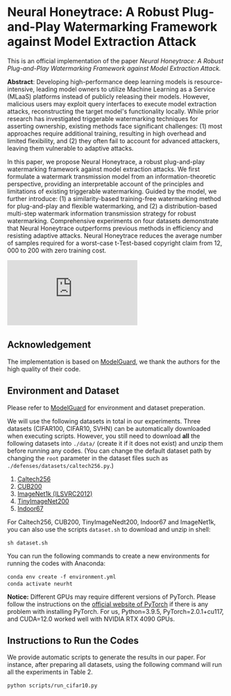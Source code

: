 # Neural Honeytrace: A Robust Plug-and-Play Watermarking Framework against Model Extraction Attack

This is an official implementation of the paper *Neural Honeytrace: A Robust Plug-and-Play Watermarking Framework against Model Extraction Attack.*

**Abstract**: Developing high-performance deep learning models is resource-intensive, leading model owners to utilize Machine Learning as a Service (MLaaS) platforms instead of publicly releasing their models. However, malicious users may exploit query interfaces to execute model extraction attacks, reconstructing the target model's functionality locally. While prior research has investigated triggerable watermarking techniques for asserting ownership, existing methods face significant challenges: (1) most approaches require additional training, resulting in high overhead and limited flexibility, and (2) they often fail to account for advanced attackers, leaving them vulnerable to adaptive attacks.

In this paper, we propose Neural Honeytrace, a robust plug-and-play watermarking framework against model extraction attacks. We first formulate a watermark transmission model from an information-theoretic perspective, providing an interpretable account of the principles and limitations of existing triggerable watermarking. Guided by the model, we further introduce: (1) a similarity-based training-free watermarking method for plug-and-play and flexible watermarking, and (2) a distribution-based multi-step watermark information transmission strategy for robust watermarking. Comprehensive experiments on four datasets demonstrate that Neural Honeytrace outperforms previous methods in efficiency and resisting adaptive attacks. Neural Honeytrace reduces the average number of samples required for a worst-case t-Test-based copyright claim from $12,000$ to $200$ with zero training cost.

![Overview of Neural Honeytrace.](https://github.com/NeurHT/NeurHT/blob/main/Fig_3.pdf)

## Acknowledgement

The implementation is based on [ModelGuard](https://github.com/Yoruko-Tang/ModelGuard.git), we thank the authors for the high quality of their code.

## Environment and Dataset

Please refer to [ModelGuard](https://github.com/Yoruko-Tang/ModelGuard.git) for environment and dataset preperation.

We will use the following datasets in total in our experiments. Three datasets (CIFAR100, CIFAR10, SVHN) can be automatically downloaded when executing scripts. However, you still need to download **all** the following datasets into ```./data/``` (create it if it does not exist) and unzip them before running any codes. (You can change the default dataset path by changing the ```root``` parameter in the dataset files such as ```./defenses/datasets/caltech256.py```.)

1. [Caltech256](https://data.caltech.edu/records/nyy15-4j048)
2. [CUB200](https://data.caltech.edu/records/65de6-vp158)
3. [ImageNet1k (ILSVRC2012)](http://image-net.org/download-images)
4. [TinyImageNet200](http://cs231n.stanford.edu/tiny-imagenet-200.zip)
5. [Indoor67](http://web.mit.edu/torralba/www/indoor.html)

For Caltech256, CUB200, TinyImageNedt200, Indoor67 and ImageNet1k, you can also use the scripts ```dataset.sh``` to download and unzip in shell:
```shell
sh dataset.sh
```
You can run the following commands to create a new environments for running the codes with Anaconda:
```shell
conda env create -f environment.yml
conda activate neurht
```
**Notice:** Different GPUs may require different versions of PyTorch. Please follow the instructions on the [official website of PyTorch](https://pytorch.org/get-started/locally/) if there is any problem with installing PyTorch. For us, Python=3.9.5, PyTorch=2.0.1+cu117, and CUDA=12.0 worked well with NVIDIA RTX 4090 GPUs.


## Instructions to Run the Codes

We provide automatic scripts to generate the results in our paper. For instance, after preparing all datasets, using the following command will run all the experiments in Table 2. 

```shell
python scripts/run_cifar10.py
```
